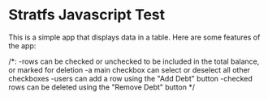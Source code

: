 # Stratfs Javascript Test

This is a simple app that displays data in a table. Here are some features of the app:

/*:
-rows can be checked or unchecked to be included in the total balance, or marked for deletion
-a main checkbox can select or deselect all other checkboxes
-users can add a row using the "Add Debt" button
-checked rows can be deleted using the "Remove Debt" button
*/




